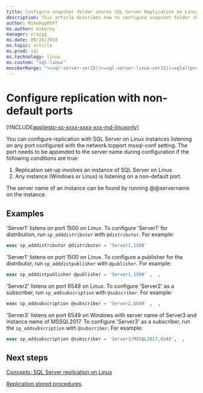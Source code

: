 ```yaml
---
title: Configure snapshot folder shares SQL Server Replication on Linux | Microsoft Docs
description: This article describes how to configure snapshot folder shares SQL Server replication on Linux.
author: MikeRayMSFT 
ms.author: mikeray
manager: craigg
ms.date: 09/24/2018
ms.topic: article
ms.prod: sql
ms.technology: linux
ms.custom: "sql-linux"
monikerRange: ">=sql-server-ver15||>=sql-server-linux-ver15||=sqlallproducts-allversions"
---
```

# Configure replication with non-default ports

[!INCLUDE[appliesto-ss-xxxx-xxxx-xxx-md-linuxonly](../includes/appliesto-ss-xxxx-xxxx-xxx-md-linuxonly.md)]

You can configure replication with SQL Server on Linux instances listening on any port configured with the network.tcpport mssql-conf setting. The port needs to be appended to the server name during configuration if the following conditions are true:

1. Replication set-up involves an instance of SQL Server on Linux
2. Any instance (Windows or Linux) is listening on a non-default port. 

The server name of an instance can be found by running @@servername on the instance.

## Examples

'Server1' listens on port 1500 on Linux. To configure 'Server1' for distribution, run `sp_adddistributor` with `@distributor`. For example: 

```sql
exec sp_adddistributor @distributor = 'Server1,1500'
```

'Server1' listens on port 1500 on Linux. To configure a publisher for the distributor, run `sp_adddistpublisher` with `@publisher`. For example:

```sql
exec sp_adddistpublisher @publisher = 'Server1,1500' ,  ,  
```

'Server2' listens on port 6549 on Linux. To configure 'Server2' as a subscriber, run `sp_addsubscription` with `@subscriber`. For example:

```sql
exec sp_addsubscription @subscriber = 'Server2,6549' ,  ,  
```

'Server3' listens on port 6549 on Windows with server name of Server3 and instance name of MSSQL2017. To configure 'Server3' as a subscriber, run the `sp_addsubscription` with `@subscriber`. For example:

```sql
exec sp_addsubscription @subscriber = 'Server3/MSSQL2017,6549',  ,  
```

## Next steps

[Concepts: SQL Server replication on Linux](sql-server-linux-replication.md)

[Replication stored procedures](../relational-databases/system-stored-procedures/replication-stored-procedures-transact-sql.md).

